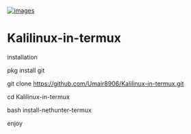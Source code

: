 <a href="https://ibb.co/m5FS6jJh"><img src="https://i.ibb.co/DfgL5J4w/images.jpg" alt="images" border="0"></a>







# Kalilinux-in-termux
installation 


pkg install git



git clone https://github.com/Umair8906/Kalilinux-in-termux.git



cd Kalilinux-in-termux


bash install-nethunter-termux

enjoy
